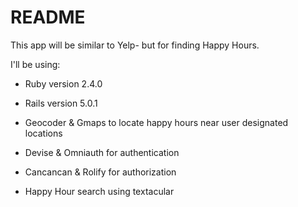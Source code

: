 # README

This app will be similar to Yelp- but for finding Happy Hours.

I'll be using:

* Ruby version 2.4.0

* Rails version 5.0.1

* Geocoder & Gmaps to locate happy hours near user designated locations

* Devise & Omniauth for authentication

* Cancancan & Rolify for authorization

* Happy Hour search using textacular
